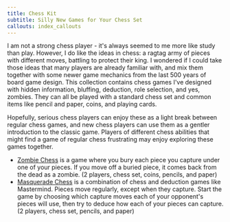 ```yaml
---
title: Chess Kit
subtitle: Silly New Games for Your Chess Set
callouts: index_callouts
---
```

I am not a strong chess player - it's always seemed to me more like study than
play. However, I do like the ideas in chess: a ragtag army of pieces with
different moves, battling to protect their king. I wondered if I could take
those ideas that many players are already familiar with, and mix them together
with some newer game mechanics from the last 500 years of board game design.
This collection contains chess games I've designed with hidden information,
bluffing, deduction, role selection, and yes, zombies. They can all be played
with a standard chess set and common items like pencil and paper, coins, and
playing cards.

Hopefully, serious chess players can enjoy these as a light break between
regular chess games, and new chess players can use them as a gentler
introduction to the classic game. Players of different chess abilities that
might find a game of regular chess frustrating may enjoy exploring these games
together.

* [Zombie Chess] is a game where you bury each piece you capture under one of
    your pieces. If you move off a buried piece, it comes back from the dead as
    a zombie. (2 players, chess set, coins, pencils, and paper)
* [Masquerade Chess] is a combination of chess and deduction games like
    Mastermind. Pieces move regularly, except when they capture. Start the
    game by choosing which capture moves each of your opponent's pieces will
    use, then try to deduce how each of your pieces can capture. (2 players,
    chess set, pencils, and paper)

[Zombie Chess]: rules.md#zombie-chess
[Masquerade Chess]: rules.md#masquerade-chess
